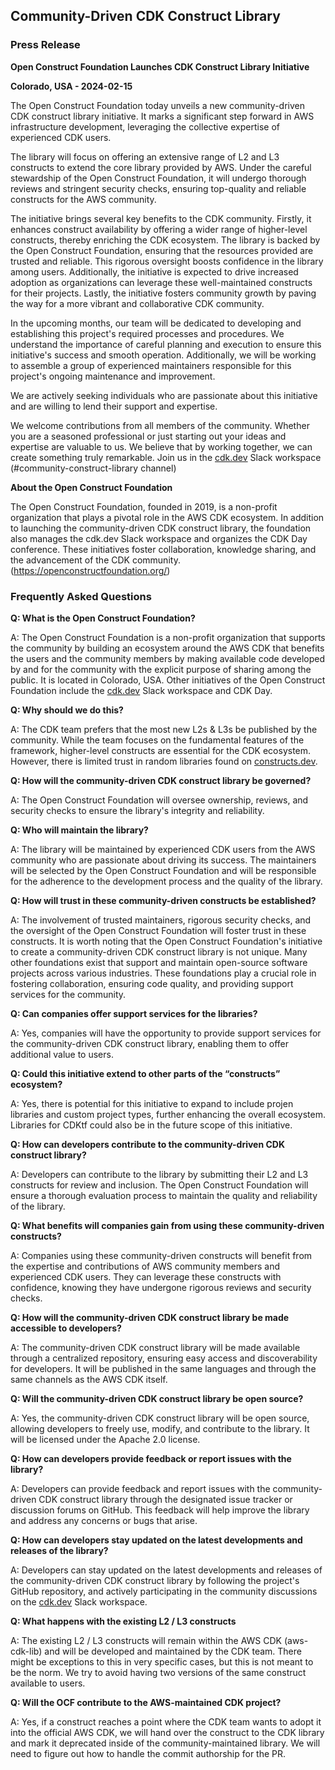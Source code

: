 ## **Community-Driven CDK Construct Library**

### Press Release

**Open Construct Foundation Launches CDK Construct Library Initiative**

**Colorado, USA - 2024-02-15**

The Open Construct Foundation today unveils a new community-driven CDK construct library initiative. It marks a significant step forward in AWS infrastructure development, leveraging the collective expertise of experienced CDK users.

The library will focus on offering an extensive range of L2 and L3 constructs to extend the core library provided by AWS. Under the careful stewardship of the Open Construct Foundation, it will undergo thorough reviews and stringent security checks, ensuring top-quality and reliable constructs for the AWS community.

The initiative brings several key benefits to the CDK community. Firstly, it enhances construct availability by offering a wider range of higher-level constructs, thereby enriching the CDK ecosystem. The library is backed by the Open Construct Foundation, ensuring that the resources provided are trusted and reliable. This rigorous oversight boosts confidence in the library among users. Additionally, the initiative is expected to drive increased adoption as organizations can leverage these well-maintained constructs for their projects. Lastly, the initiative fosters community growth by paving the way for a more vibrant and collaborative CDK community.

In the upcoming months, our team will be dedicated to developing and establishing this project's required processes and procedures. We understand the importance of careful planning and execution to ensure this initiative's success and smooth operation. Additionally, we will be working to assemble a group of experienced maintainers responsible for this project's ongoing maintenance and improvement.

We are actively seeking individuals who are passionate about this initiative and are willing to lend their support and expertise.

We welcome contributions from all members of the community. Whether you are a seasoned professional or just starting out your ideas and expertise are valuable to us. We believe that by working together, we can create something truly remarkable. Join us in the [cdk.dev](http://cdk.dev) Slack workspace (#community-construct-library channel)

**About the Open Construct Foundation**

The Open Construct Foundation, founded in 2019, is a non-profit organization that plays a pivotal role in the AWS CDK ecosystem. In addition to launching the community-driven CDK construct library, the foundation also manages the cdk.dev Slack workspace and organizes the CDK Day conference. These initiatives foster collaboration, knowledge sharing, and the advancement of the CDK community. (https://openconstructfoundation.org/)



### **Frequently Asked Questions**

**Q: What is the Open Construct Foundation?**

A: The Open Construct Foundation is a non-profit organization that supports the community by building an ecosystem around the AWS CDK that benefits the users and the community members by making available code developed by and for the community with the explicit purpose of sharing among the public. It is located in Colorado, USA. Other initiatives of the Open Construct Foundation include the [cdk.dev](http://cdk.dev) Slack workspace and CDK Day.

**Q: Why should we do this?**

A: The CDK team prefers that the most new L2s & L3s be published by the community. While the team focuses on the fundamental features of the framework, higher-level constructs are essential for the CDK ecosystem. However, there is limited trust in random libraries found on [constructs.dev](http://constructs.dev/).

**Q: How will the community-driven CDK construct library be governed?**

A: The Open Construct Foundation will oversee ownership, reviews, and security checks to ensure the library's integrity and reliability.

**Q: Who will maintain the library?**

A: The library will be maintained by experienced CDK users from the AWS community who are passionate about driving its success. The maintainers will be selected by the Open Construct Foundation and will be responsible for the adherence to the development process and the quality of the library.

**Q: How will trust in these community-driven constructs be established?**

A: The involvement of trusted maintainers, rigorous security checks, and the oversight of the Open Construct Foundation will foster trust in these constructs. It is worth noting that the Open Construct Foundation's initiative to create a community-driven CDK construct library is not unique. Many other foundations exist that support and maintain open-source software projects across various industries. These foundations play a crucial role in fostering collaboration, ensuring code quality, and providing support services for the community.

**Q: Can companies offer support services for the libraries?**

A: Yes, companies will have the opportunity to provide support services for the community-driven CDK construct library, enabling them to offer additional value to users.

**Q: Could this initiative extend to other parts of the “constructs” ecosystem?**

A: Yes, there is potential for this initiative to expand to include projen libraries and custom project types, further enhancing the overall ecosystem. Libraries for CDKtf could also be in the future scope of this initiative.

**Q: How can developers contribute to the community-driven CDK construct library?**

A: Developers can contribute to the library by submitting their L2 and L3 constructs for review and inclusion. The Open Construct Foundation will ensure a thorough evaluation process to maintain the quality and reliability of the library.

**Q: What benefits will companies gain from using these community-driven constructs?**

A: Companies using these community-driven constructs will benefit from the expertise and contributions of AWS community members and experienced CDK users. They can leverage these constructs with confidence, knowing they have undergone rigorous reviews and security checks.

**Q: How will the community-driven CDK construct library be made accessible to developers?**

A: The community-driven CDK construct library will be made available through a centralized repository, ensuring easy access and discoverability for developers. It will be published in the same languages and through the same channels as the AWS CDK itself.

**Q: Will the community-driven CDK construct library be open source?**

A: Yes, the community-driven CDK construct library will be open source, allowing developers to freely use, modify, and contribute to the library. It will be licensed under the Apache 2.0 license.

**Q: How can developers provide feedback or report issues with the library?**

A: Developers can provide feedback and report issues with the community-driven CDK construct library through the designated issue tracker or discussion forums on GitHub. This feedback will help improve the library and address any concerns or bugs that arise.

**Q: How can developers stay updated on the latest developments and releases of the library?**

A: Developers can stay updated on the latest developments and releases of the community-driven CDK construct library by following the project's GitHub repository, and actively participating in the community discussions on the [cdk.dev](http://cdk.dev) Slack workspace.

**Q: What happens with the existing L2 / L3 constructs**

A: The existing L2 / L3 constructs will remain within the AWS CDK (aws-cdk-lib) and will be developed and maintained by the CDK team. There might be exceptions to this in very specific cases, but this is not meant to be the norm. We try to avoid having two versions of the same construct available to users.

**Q: Will the OCF contribute to the AWS-maintained CDK project?** 

A: Yes, if a construct reaches a point where the CDK team wants to adopt it into the official AWS CDK, we will hand over the construct to the CDK library and mark it deprecated inside of the community-maintained library. We will need to figure out how to handle the commit authorship for the PR.
